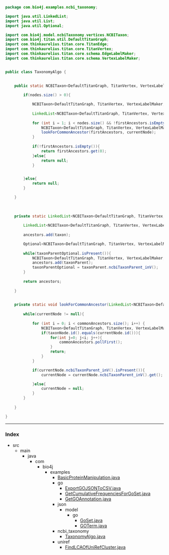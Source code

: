 
```java
package com.bio4j.examples.ncbi_taxonomy;

import java.util.LinkedList;
import java.util.List;
import java.util.Optional;

import com.bio4j.model.ncbiTaxonomy.vertices.NCBITaxon;
import com.bio4j.titan.util.DefaultTitanGraph;
import com.thinkaurelius.titan.core.TitanEdge;
import com.thinkaurelius.titan.core.TitanVertex;
import com.thinkaurelius.titan.core.schema.EdgeLabelMaker;
import com.thinkaurelius.titan.core.schema.VertexLabelMaker;


public class TaxonomyAlgo {
    
    
    public static NCBITaxon<DefaultTitanGraph, TitanVertex, VertexLabelMaker, TitanEdge, EdgeLabelMaker> lowestCommonAncestor(List<NCBITaxon<DefaultTitanGraph, TitanVertex, VertexLabelMaker, TitanEdge, EdgeLabelMaker>> nodes){

        if(nodes.size() > 0){

	        NCBITaxon<DefaultTitanGraph, TitanVertex, VertexLabelMaker, TitanEdge, EdgeLabelMaker> firstNode = nodes.get(0);
            
            LinkedList<NCBITaxon<DefaultTitanGraph, TitanVertex, VertexLabelMaker, TitanEdge, EdgeLabelMaker>> firstAncestors = getAncestorsPlusSelf(firstNode);
            
            for (int i = 1; i < nodes.size() && !firstAncestors.isEmpty(); i++) {
	            NCBITaxon<DefaultTitanGraph, TitanVertex, VertexLabelMaker, TitanEdge, EdgeLabelMaker> currentNode = nodes.get(i);
                lookForCommonAncestor(firstAncestors, currentNode);                
            }
            
            if(!firstAncestors.isEmpty()){
                return firstAncestors.get(0);
            }else{
	            return null;
            }


        }else{
	        return null;
        }

    }
    
    
    
    private static LinkedList<NCBITaxon<DefaultTitanGraph, TitanVertex, VertexLabelMaker, TitanEdge, EdgeLabelMaker>> getAncestorsPlusSelf(NCBITaxon<DefaultTitanGraph, TitanVertex, VertexLabelMaker, TitanEdge, EdgeLabelMaker> taxon){
        
        LinkedList<NCBITaxon<DefaultTitanGraph, TitanVertex, VertexLabelMaker, TitanEdge, EdgeLabelMaker>> ancestors = new LinkedList<>();
        
        ancestors.add(taxon);

	    Optional<NCBITaxon<DefaultTitanGraph, TitanVertex, VertexLabelMaker, TitanEdge, EdgeLabelMaker>> taxonParentOptional = taxon.ncbiTaxonParent_inV();
                
        while(taxonParentOptional.isPresent()){
	        NCBITaxon<DefaultTitanGraph, TitanVertex, VertexLabelMaker, TitanEdge, EdgeLabelMaker> taxonParent = taxonParentOptional.get();
            ancestors.add(taxonParent);
	        taxonParentOptional = taxonParent.ncbiTaxonParent_inV();
        }
        
        return ancestors;
        
    }
    

    private static void lookForCommonAncestor(LinkedList<NCBITaxon<DefaultTitanGraph, TitanVertex, VertexLabelMaker, TitanEdge, EdgeLabelMaker>> commonAncestors, NCBITaxon<DefaultTitanGraph, TitanVertex, VertexLabelMaker, TitanEdge, EdgeLabelMaker> currentNode){
        
        while(currentNode != null){
            
            for (int i = 0; i < commonAncestors.size(); i++) {
	            NCBITaxon<DefaultTitanGraph, TitanVertex, VertexLabelMaker, TitanEdge, EdgeLabelMaker> taxonNode = commonAncestors.get(i);
                if(taxonNode.id().equals(currentNode.id())){
                    for(int j=0; j<i; j++){
                        commonAncestors.pollFirst();
                    }
                    return;
                }
            }

	        if(currentNode.ncbiTaxonParent_inV().isPresent()){
		        currentNode = currentNode.ncbiTaxonParent_inV().get();

	        }else{
		        currentNode = null;
	        }
        }
        
    }

}

```


------

### Index

+ src
  + main
    + java
      + com
        + bio4j
          + examples
            + [BasicProteinManipulation.java][main\java\com\bio4j\examples\BasicProteinManipulation.java]
            + go
              + [ExportGOJSONToCSV.java][main\java\com\bio4j\examples\go\ExportGOJSONToCSV.java]
              + [GetCumulativeFrequenciesForGoSet.java][main\java\com\bio4j\examples\go\GetCumulativeFrequenciesForGoSet.java]
              + [GetGOAnnotation.java][main\java\com\bio4j\examples\go\GetGOAnnotation.java]
            + json
              + model
                + go
                  + [GoSet.java][main\java\com\bio4j\examples\json\model\go\GoSet.java]
                  + [GOTerm.java][main\java\com\bio4j\examples\json\model\go\GOTerm.java]
            + ncbi_taxonomy
              + [TaxonomyAlgo.java][main\java\com\bio4j\examples\ncbi_taxonomy\TaxonomyAlgo.java]
            + uniref
              + [FindLCAOfUniRefCluster.java][main\java\com\bio4j\examples\uniref\FindLCAOfUniRefCluster.java]

[main\java\com\bio4j\examples\BasicProteinManipulation.java]: ..\BasicProteinManipulation.java.md
[main\java\com\bio4j\examples\go\ExportGOJSONToCSV.java]: ..\go\ExportGOJSONToCSV.java.md
[main\java\com\bio4j\examples\go\GetCumulativeFrequenciesForGoSet.java]: ..\go\GetCumulativeFrequenciesForGoSet.java.md
[main\java\com\bio4j\examples\go\GetGOAnnotation.java]: ..\go\GetGOAnnotation.java.md
[main\java\com\bio4j\examples\json\model\go\GoSet.java]: ..\json\model\go\GoSet.java.md
[main\java\com\bio4j\examples\json\model\go\GOTerm.java]: ..\json\model\go\GOTerm.java.md
[main\java\com\bio4j\examples\ncbi_taxonomy\TaxonomyAlgo.java]: TaxonomyAlgo.java.md
[main\java\com\bio4j\examples\uniref\FindLCAOfUniRefCluster.java]: ..\uniref\FindLCAOfUniRefCluster.java.md